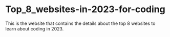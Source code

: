 # Top_8_websites-in-2023-for-coding
This is the website that contains the details about the top 8 websites to learn about coding in 2023.
